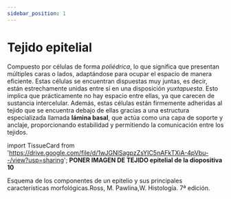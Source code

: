 ```yaml
---
sidebar_position: 1
---
```


# Tejido epitelial

Compuesto por células de forma *poliédrica*, lo que significa que presentan múltiples caras o lados, adaptándose para ocupar el espacio de manera eficiente. Estas células se encuentran dispuestas muy juntas, es decir, están estrechamente unidas entre sí en una disposición *yuxtapuesta*. Esto implica que prácticamente no hay espacio entre ellas, ya que carecen de sustancia intercelular. Además, estas células están firmemente adheridas al tejido que se encuentra debajo de ellas gracias a una estructura especializada llamada **lámina basal**, que actúa como una capa de soporte y anclaje, proporcionando estabilidad y permitiendo la comunicación entre los tejidos.

import TissueCard from 'https://drive.google.com/file/d/1wJGNlSagpzZsYIC5nAFkTXiA-4pVbu--/view?usp=sharing';
**PONER IMAGEN DE TEJIDO epitelial de la diopositiva 10**

Esquema de los componentes de un epitelio y sus principales características morfológicas.Ross, M. Pawlina,W. Histología. 7ª edición. 

